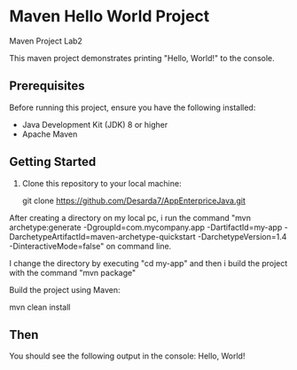 # Maven Hello World Project

Maven Project Lab2

This maven project demonstrates printing "Hello, World!" to the console.

## Prerequisites

Before running this project, ensure you have the following installed:

- Java Development Kit (JDK) 8 or higher
- Apache Maven

## Getting Started

1. Clone this repository to your local machine:

   git clone https://github.com/Desarda7/AppEnterpriceJava.git

After creating a directory on my local pc, i run the command
"mvn archetype:generate -DgroupId=com.mycompany.app -DartifactId=my-app -DarchetypeArtifactId=maven-archetype-quickstart -DarchetypeVersion=1.4 -DinteractiveMode=false"
on command line.

I change the directory by executing "cd my-app" and then i build the project with the command "mvn package"

Build the project using Maven:

mvn clean install

## Then

You should see the following output in the console:
Hello, World!
